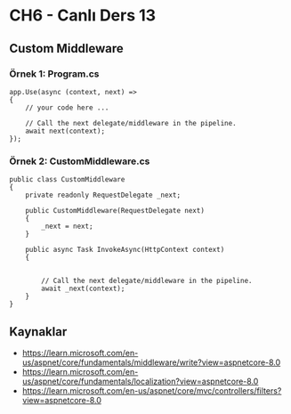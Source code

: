 ﻿# CH6 - Canlı Ders 13

## Custom Middleware
### Örnek 1: Program.cs
```
app.Use(async (context, next) =>
{
    // your code here ...

    // Call the next delegate/middleware in the pipeline.
    await next(context);
});
```

### Örnek 2: CustomMiddleware.cs
```
public class CustomMiddleware
{
    private readonly RequestDelegate _next;

    public CustomMiddleware(RequestDelegate next)
    {
        _next = next;
    }

    public async Task InvokeAsync(HttpContext context)
    {
        

        // Call the next delegate/middleware in the pipeline.
        await _next(context);
    }
}
```

## Kaynaklar
- https://learn.microsoft.com/en-us/aspnet/core/fundamentals/middleware/write?view=aspnetcore-8.0
- https://learn.microsoft.com/en-us/aspnet/core/fundamentals/localization?view=aspnetcore-8.0
- https://learn.microsoft.com/en-us/aspnet/core/mvc/controllers/filters?view=aspnetcore-8.0
